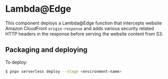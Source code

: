 
# Lambda@Edge
This component deploys a Lambda@Edge function that intercepts website Amazon CloudFront `origin-response` and adds various 
security related HTTP headers in the response before serving the website content from S3.

## Packaging and deploying

To deploy:

```bash
$ pnpx serverless deploy --stage <environment-name>
```
